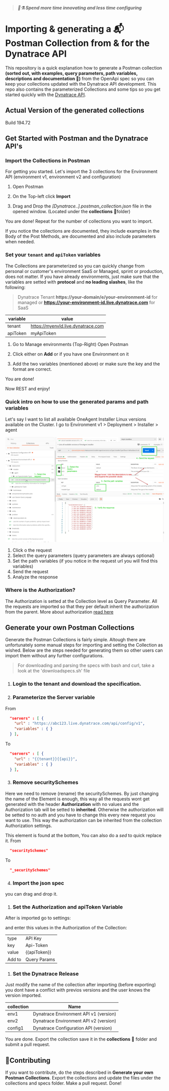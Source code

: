 > ***🥼⚗ Spend more time innovating and less time configuring***

# Importing & generating a 📬 Postman Collection from & for the Dynatrace API 

This repository is a quick explanation how to generate a Postman collection **(sorted out, with examples, query parameters, path variables, descriptions and documentation 📖)** from the OpenApi spec so you can keep your collections updated with the Dynatrace API development. This repo also contains the parameterized Collections and some tips so you get started quickly with the [Dynatrace API](https://www.dynatrace.com/support/help/extend-dynatrace/dynatrace-api/).

## Actual Version of the generated collections
Build 194.72

## Get Started with Postman and the Dynatrace API's

### Import the Collections in Postman

For getting you started. Let's import the 3 collections for the Environment API (environment v1, environment v2 and configuration)

1. Open Postman

2. On the Top-left click **Import**

3. Drag and Drop the *[Dynatrace..].postman_collection.json* file in the opened window. (Located under the **collections** 📁folder)

You are done! Repeat for the number of collections you want to import.

If you notice the collections are documented, they include examples in the Body of the Post Methods, are documented and also include parameters when needed.

### Set your `tenant` and `apiToken` variables

The Collections are parameterized so you can quickly change from personal or customer's environment SaaS or Managed, sprint or production, does not matter. If you have already environments, just make sure that the variables are setted with **protocol** and **no leading slashes**, like the following:

>Dynatrace Tenant **https://your-domain/e/your-environment-id** for managed or **https://your-environment-id.live.dynatrace.com** for SaaS

| variable | value    |
|-------|-----------------|
| tenant  |https://myenvId.live.dynatrace.com  |
| apiToken  | myApiToken    |


1. Go to Manage environments (Top-Right) Open Postman

2. Click either on **Add** or if you have one Environment on it

3. Add the two variables (mentioned above) or make sure the key and the format are correct.

You are done!

Now REST and enjoy! 

### Quick intro on how to use the generated params and path variables

Let's say I want to list all available OneAgent Installer Linux versions available on the Cluster. I go to Environment v1 > Deployment > Installer > agent


![Explanation of generated Params and path variables](images/params-explanation.png)

1. Click o the request
2. Select the query parameters (query parameters are always optional)
3. Set the path variables (if you notice in the request url you will find this variables)
4. Send the request
5. Analyze the response

### Where is the Authorization? 
The Authorization is setted at the Collection level as Query Parameter. All the requests are imported so that they per default inherit the authorization from the parent. More about authorization [read here](https://www.dynatrace.com/support/help/dynatrace-api/basics/dynatrace-api-authentication/)

## Generate your own Postman Collections
Generate the Postman Collections is fairly simple. Altough there are unfortunately some manual steps for importing and setting the Collection as wished. Below are the steps needed for generating them so other users can import them without any further configurations. 
> For downloading and parsing the specs with bash and curl, take a look at the 'downloadspecs.sh' file

1. ### Login to the tenant and download the specification. 


2. ### Parameterize the Server variable

From
```json
  "servers" : [ {
    "url" : "https://abc123.live.dynatrace.com/api/config/v1",
    "variables" : { }
  } ],
```

To
```json
  "servers" : [ {
    "url" : "{{tenant}}{{api}}",
    "variables" : { }
  } ],
```


3. ### Remove securitySchemes

Here we need to remove (rename) the securitySchemes. By just changing the name of the Element is enough, this way all the requests wont get generated with the header **Authorization** with no values and the Authorization tab will be setted to **inherited**. Otherwise the authorization will be setted to no auth and you have to change this every new request you want to use. This way the authorization can be inherited from the collection Authorization settings.

This element is found at the bottom, You can also do a *sed* to quick replace it.
From
```json
  "securitySchemes" 
```

To
```json
  "_securitySchemes" 
```

4. ### Import the  json spec

you can drag and drop it.

1. ### Set the Authorization and apiToken Variable

After is imported go to settings:

and enter this values in the Authorization of the Collection:

|       |                |
|-------|-----------------|
| type  | API Key         |
| key   |  Api-Token      |
| value |  {{apiToken}}   |
| Add to | Query Params    |
     


1. ### Set the Dynatrace Release
Just modify the name of the collection after importing (before exporting) you dont have a conflict with previos versions and the user knows the version imported.

|collection | Name                    |
|-----------|-------------------------|
|env1       |  Dynatrace Environment API v1 (version)     |
|env2       |  Dynatrace Environment API v2 (version)     |
|config1    |  Dynatrace Configuration API (version)      |


You are done. Export the collection save it in the **collections** 📁 folder and submit a pull request.

## 🤲Contributing
If you want to contribute, do the steps described in  **Generate your own Postman Collections**. Export the collections and update the files under the collections and specs folder. Make a pull request. Done!
